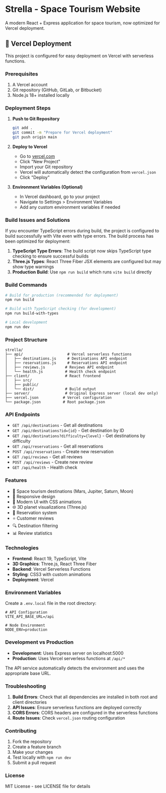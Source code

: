 # Strella - Space Tourism Website

A modern React + Express application for space tourism, now optimized for Vercel deployment.

## 🚀 Vercel Deployment

This project is configured for easy deployment on Vercel with serverless functions.

### Prerequisites

1. A Vercel account
2. Git repository (GitHub, GitLab, or Bitbucket)
3. Node.js 18+ installed locally

### Deployment Steps

1. **Push to Git Repository**
   ```bash
   git add .
   git commit -m "Prepare for Vercel deployment"
   git push origin main
   ```

2. **Deploy to Vercel**
   - Go to [vercel.com](https://vercel.com)
   - Click "New Project"
   - Import your Git repository
   - Vercel will automatically detect the configuration from `vercel.json`
   - Click "Deploy"

3. **Environment Variables (Optional)**
   - In Vercel dashboard, go to your project
   - Navigate to Settings > Environment Variables
   - Add any custom environment variables if needed

### Build Issues and Solutions

If you encounter TypeScript errors during build, the project is configured to build successfully with Vite even with type errors. The build process has been optimized for deployment:

1. **TypeScript Type Errors**: The build script now skips TypeScript type checking to ensure successful builds
2. **Three.js Types**: React Three Fiber JSX elements are configured but may show type warnings
3. **Production Build**: Use `npm run build` which runs `vite build` directly

### Build Commands

```bash
# Build for production (recommended for deployment)
npm run build

# Build with TypeScript checking (for development)
npm run build-with-types

# Local development
npm run dev
```

### Project Structure

```
strella/
├── api/                    # Vercel serverless functions
│   ├── destinations.js     # Destinations API endpoint
│   ├── reservations.js     # Reservations API endpoint
│   ├── reviews.js         # Reviews API endpoint
│   └── health.js          # Health check endpoint
├── client/                # React frontend
│   ├── src/
│   ├── public/
│   └── dist/              # Build output
├── server/                # Original Express server (local dev only)
├── vercel.json           # Vercel configuration
└── package.json          # Root package.json
```

### API Endpoints

- `GET /api/destinations` - Get all destinations
- `GET /api/destinations?id={id}` - Get destination by ID
- `GET /api/destinations?difficulty={level}` - Get destinations by difficulty
- `GET /api/reservations` - Get all reservations
- `POST /api/reservations` - Create new reservation
- `GET /api/reviews` - Get all reviews
- `POST /api/reviews` - Create new review
- `GET /api/health` - Health check

### Features

- 🚀 Space tourism destinations (Mars, Jupiter, Saturn, Moon)
- 📱 Responsive design
- 🎨 Modern UI with CSS animations
- 🌐 3D planet visualizations (Three.js)
- 📝 Reservation system
- ⭐ Customer reviews
- 🔍 Destination filtering
- 📊 Review statistics

### Technologies

- **Frontend**: React 19, TypeScript, Vite
- **3D Graphics**: Three.js, React Three Fiber
- **Backend**: Vercel Serverless Functions
- **Styling**: CSS3 with custom animations
- **Deployment**: Vercel

### Environment Variables

Create a `.env.local` file in the root directory:

```env
# API Configuration
VITE_API_BASE_URL=/api

# Node Environment
NODE_ENV=production
```

### Development vs Production

- **Development**: Uses Express server on localhost:5000
- **Production**: Uses Vercel serverless functions at `/api/*`

The API service automatically detects the environment and uses the appropriate base URL.

### Troubleshooting

1. **Build Errors**: Check that all dependencies are installed in both root and client directories
2. **API Issues**: Ensure serverless functions are deployed correctly
3. **CORS Errors**: CORS headers are configured in the serverless functions
4. **Route Issues**: Check `vercel.json` routing configuration

### Contributing

1. Fork the repository
2. Create a feature branch
3. Make your changes
4. Test locally with `npm run dev`
5. Submit a pull request

### License

MIT License - see LICENSE file for details
